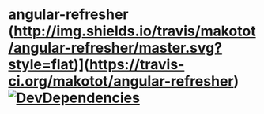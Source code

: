 # angular-refresher (http://img.shields.io/travis/makotot/angular-refresher/master.svg?style=flat)](https://travis-ci.org/makotot/angular-refresher) [![DevDependencies](http://img.shields.io/david/dev/makotot/angular-refresher.svg?style=flat)](https://github.com/makotot/angular-refresher)

